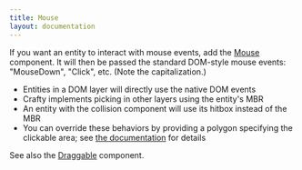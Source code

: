```yaml
---
title: Mouse
layout: documentation
---
```


If you want an entity to interact with mouse events, add the [Mouse](/api/Mouse.html) component.  It will then be passed the standard DOM-style mouse events: "MouseDown", "Click", etc.  (Note the capitalization.)

- Entities in a DOM layer will directly use the native DOM events
- Crafty implements picking in other layers using the entity's MBR
- An entity with the collision component will use its hitbox instead of the MBR
- You can override these behaviors by providing a polygon specifying the clickable area; see [the documentation](/api/Mouse.html#-areaMap) for details

See also the [Draggable](/api/Draggable.html) component.

